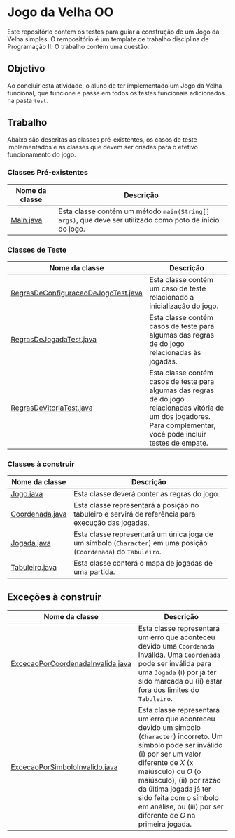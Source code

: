 # Jogo da Velha OO

Este repositório contém os testes para guiar a construção de um Jogo da Velha simples. O rempositório é um template de trabalho disciplina de Programação II. O trabalho contém uma questão.

## Objetivo
Ao concluir esta atividade, o aluno de ter implementado um Jogo da Velha funcional, que funcione e passe em todos os testes funcionais adicionados na pasta ```test```.

## Trabalho
Abaixo são descritas as classes pré-existentes, os casos de teste implementados e as classes que devem ser criadas para o efetivo funcionamento do jogo.
### Classes Pré-existentes

Nome da classe | Descrição
--------- | ------
[Main.java]() | Esta classe contém um método ```main(String[] args)```, que deve ser utilizado como poto de início do jogo.

### Classes de Teste

Nome da classe | Descrição
--------- | ------
[RegrasDeConfiguracaoDeJogoTest.java]() | Esta classe contém um caso de teste relacionado a inicialização do jogo. 
[RegrasDeJogadaTest.java]() | Esta classe contém casos de teste para algumas das regras de do jogo relacionadas às jogadas. 
[RegrasDeVitoriaTest.java]() | Esta classe contém casos de teste para algumas das regras de do jogo relacionadas vitória de um dos jogadores. Para complementar, você pode incluir testes de empate.

### Classes à construir

Nome da classe | Descrição
--------- | ------
[Jogo.java]() | Esta classe deverá conter as regras do jogo. 
[Coordenada.java]() | Esta classe representará a posição no tabuleiro e servirá de referência para execução das jogadas. 
[Jogada.java]() | Esta classe representará um única joga de um símbolo (```Character```) em uma posição (```Coordenada```) do ```Tabuleiro```.
[Tabuleiro.java]() | Esta classe conterá o mapa de jogadas de uma partida.

## Exceções à construir
Nome da classe | Descrição
--------- | ------
[ExcecaoPorCoordenadaInvalida.java]() | Esta classe representará um erro que aconteceu devido uma ```Coordenada``` inválida. Uma ```Coordenada``` pode ser inválida para uma ```Jogada``` (i) por já ter sido marcada ou (ii) estar fora dos limites do ```Tabuleiro```.
[ExcecaoPorSimboloInvalido.java]() | Esta classe representará um erro que aconteceu devido um símbolo (```Character```) incorreto. Um símbolo pode ser inválido (i) por ser um valor diferente de _X_ (x maiúsculo) ou _O_ (ó maiúsculo), (ii) por razão da última jogada já ter sido feita com o símbolo em análise, ou (iii) por ser diferente de _O_ na primeira jogada.

